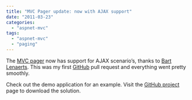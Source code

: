 ```yaml
---
title: "MVC Pager update: now with AJAX support"
date: "2011-03-23"
categories: 
  - "aspnet-mvc"
tags: 
  - "aspnet-mvc"
  - "paging"
---
```


The [MVC pager](https://blogs.taiga.nl/martijn/2008/08/27/paging-with-aspnet-mvc/) now has support for AJAX scenario’s, thanks to [Bart Lenaerts](https://github.com/blenaerts). This was my first [GitHub](https://github.com) pull request and everything went pretty smoothly.

Check out the demo application for an example. Visit the [GitHub project](https://github.com/martijnboland/MvcPaging) page to download the solution.

